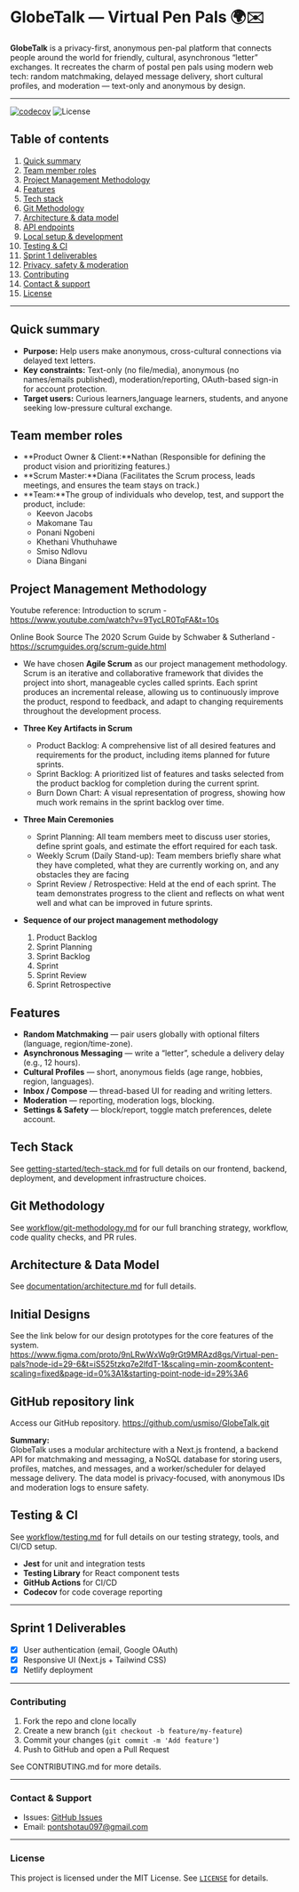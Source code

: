 # GlobeTalk — Virtual Pen Pals 🌍✉️

**GlobeTalk** is a privacy-first, anonymous pen-pal platform that connects people around the world for friendly, cultural, asynchronous “letter” exchanges. It recreates the charm of postal pen pals using modern web tech: random matchmaking, delayed message delivery, short cultural profiles, and moderation — text-only and anonymous by design.

---

[![codecov](https://codecov.io/gh/MakomaneTau/GlobeTalk/branch/main/graph/badge.svg)](https://codecov.io/gh/MakomaneTau/GlobeTalk)
![License](https://img.shields.io/badge/license-MIT-blue)

## Table of contents
1. [Quick summary](#quick-summary)
2. [Team member roles](#team-member-roles)
3. [Project Management Methodology](#project-management-methodology)
4. [Features](#features)  
5. [Tech stack](#tech-stack) 
6. [Git Methodology](#git-Methodology)  
7. [Architecture & data model](#architecture--data-model)  
8. [API endpoints](#api-endpoints)  
9. [Local setup & development](#local-setup--development)  
10. [Testing & CI](#testing--ci)  
11. [Sprint 1 deliverables](#sprint-1-deliverables-rubric-aligned)  
12. [Privacy, safety & moderation](#privacy-safety--moderation)  
13. [Contributing](#contributing)  
14. [Contact & support](#contact--support)  
15. [License](#license)

---

## Quick summary
- **Purpose:** Help users make anonymous, cross-cultural connections via delayed text letters.  
- **Key constraints:** Text-only (no file/media), anonymous (no names/emails published), moderation/reporting, OAuth-based sign-in for account protection.  
- **Target users:** Curious learners,language learners, students, and anyone seeking low-pressure cultural exchange.

## Team member roles
- **Product Owner & Client:**Nathan (Responsible for defining the product vision and prioritizing features.)
- **Scrum Master:**Diana (Facilitates the Scrum process, leads meetings, and ensures the team stays on track.)
- **Team:**The group of individuals who develop, test, and support the product, include:
    - Keevon Jacobs
    - Makomane Tau
    - Ponani Ngobeni
    - Khethani Vhuthuhawe
    - Smiso Ndlovu
    - Diana Bingani

## Project Management Methodology
  Youtube reference:
  Introduction to scrum - https://www.youtube.com/watch?v=9TycLR0TqFA&t=10s
  
  Online Book Source
  The 2020 Scrum Guide by Schwaber & Sutherland - https://scrumguides.org/scrum-guide.html

- We have chosen **Agile Scrum** as our project management methodology. Scrum is an iterative and collaborative framework that divides the project into short, manageable cycles called sprints. Each sprint produces an incremental release, allowing us to continuously improve the product, respond to feedback, and adapt to changing requirements throughout the development process.

- **Three Key Artifacts in Scrum**
    - Product Backlog: A comprehensive list of all desired features and requirements for the product, including items planned for future sprints.
    - Sprint Backlog: A prioritized list of features and tasks selected from the product backlog for completion during the current sprint.
    - Burn Down Chart: A visual representation of progress, showing how much work remains in the sprint backlog over time.

- **Three Main Ceremonies**
    - Sprint Planning: All team members meet to discuss user stories, define sprint goals, and estimate the effort required for each task.
    - Weekly Scrum (Daily Stand-up): Team members briefly share what they have completed, what they are currently working on, and any obstacles they are facing
    - Sprint Review / Retrospective: Held at the end of each sprint. The team demonstrates progress to the client and reflects on what went well and what can be improved in future sprints.
                    
- **Sequence of our project management methodology**
    1. Product Backlog
    2. Sprint Planning
    3. Sprint Backlog
    4. Sprint 
    5. Sprint Review 
    6. Sprint Retrospective

## Features
- **Random Matchmaking** — pair users globally with optional filters (language, region/time-zone).  
- **Asynchronous Messaging** — write a “letter”, schedule a delivery delay (e.g., 12 hours).  
- **Cultural Profiles** — short, anonymous fields (age range, hobbies, region, languages).  
- **Inbox / Compose** — thread-based UI for reading and writing letters.  
- **Moderation** — reporting, moderation logs, blocking.  
- **Settings & Safety** — block/report, toggle match preferences, delete account.

## Tech Stack

See [getting-started/tech-stack.md](getting-started/tech-stack.md) for full details on our frontend, backend, deployment, and development infrastructure choices.

## Git Methodology

See [workflow/git-methodology.md](workflow/git-methodology.md) for our full branching strategy, workflow, code quality checks, and PR rules.

## Architecture & Data Model

See [documentation/architecture.md](documentation/architecture.md) for full details.

## Initial Designs

See the link below for our design prototypes for the core features of the system.
https://www.figma.com/proto/9nLRwWxWq9rGt9MRAzd8gs/Virtual-pen-pals?node-id=29-6&t=iS525tzkq7e2lfdT-1&scaling=min-zoom&content-scaling=fixed&page-id=0%3A1&starting-point-node-id=29%3A6

## GitHub repository link

Access our GitHub repository.
https://github.com/usmiso/GlobeTalk.git

**Summary:**  
GlobeTalk uses a modular architecture with a Next.js frontend, a backend API for matchmaking and messaging, a NoSQL database for storing users, profiles, matches, and messages, and a worker/scheduler for delayed message delivery. The data model is privacy-focused, with anonymous IDs and moderation logs to ensure safety.



## Testing & CI

See [workflow/testing.md](workflow/testing.md) for full details on our testing strategy, tools, and CI/CD setup.

- **Jest** for unit and integration tests  
- **Testing Library** for React component tests  
- **GitHub Actions** for CI/CD  
- **Codecov** for code coverage reporting  

---

## Sprint 1 Deliverables
- [x] User authentication (email, Google OAuth)
- [x] Responsive UI (Next.js + Tailwind CSS)
- [x] Netlify deployment

---

### Contributing

1. Fork the repo and clone locally
2. Create a new branch (`git checkout -b feature/my-feature`)
3. Commit your changes (`git commit -m 'Add feature'`)
4. Push to GitHub and open a Pull Request

See CONTRIBUTING.md for more details.

---

### Contact & Support

- Issues: [GitHub Issues](https://github.com/MakomaneTau/GlobeTalk/issues)
- Email: [pontshotau097@gmail.com](mailto:pontshotau097@gmail.com)

---

### License

This project is licensed under the MIT License. See [`LICENSE`](LICENSE) for details.
